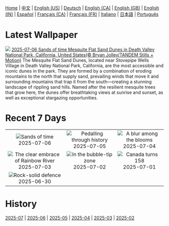 [Home](../README.md) | [中文](zh-CN.md) | [English (US)](en-US.md) | [Deutsch](de-DE.md) | [English (CA)](en-CA.md) | [English (GB)](en-GB.md) | [English (IN)](en-IN.md) | [Español](es-ES.md) | [Français (CA)](fr-CA.md) | [Français (FR)](fr-FR.md) | [Italiano](it-IT.md) | [日本語](ja-JP.md) | [Português](pt-BR.md)

# Latest Wallpaper
![](https://www.bing.com/th?id=OHR.MesquiteFlats_EN-CA9795288492_UHD.jpg)
[2025-07-06 Sands of time Mesquite Flat Sand Dunes in Death Valley National Park, California, United States(© Bryan Jolley/TANDEM Stills + Motion)](https://www.bing.com/th?id=OHR.MesquiteFlats_EN-CA9795288492_UHD.jpg)
The Mesquite Flat Sand Dunes, located near Stovepipe Wells Village in Death Valley National Park, California, are the most accessible and iconic dunes in the park. They are formed by a combination of eroding mountains to the north that supply sand, prevailing winds that move it and surrounding mountains that trap it from the south—creating a stunning landscape of rippling sand hills. Named after the resilient mesquite trees that grow here, the dunes offer breathtaking views at sunrise and sunset, as well as exceptional stargazing opportunities.

# Recent 7 Days
|  |  |  |
|:---:|:---:|:---:|
| ![](https://www.bing.com/th?id=OHR.MesquiteFlats_EN-CA9795288492_400x240.jpg "Sands of time") 2025-07-06 | ![](https://www.bing.com/th?id=OHR.TourCyclists_EN-CA3150414596_400x240.jpg "Pedalling through history") 2025-07-05 | ![](https://www.bing.com/th?id=OHR.EchinaceaButterfly_EN-CA7402334180_400x240.jpg "A blur among the blooms") 2025-07-04 |
| ![](https://www.bing.com/th?id=OHR.RainbowRiver_EN-CA2699490403_400x240.jpg "The clear embrace of Rainbow River") 2025-07-03 | ![](https://www.bing.com/th?id=OHR.MaroonClownfish_EN-CA2519665800_400x240.jpg "In the bubble-tip zone") 2025-07-02 | ![](https://www.bing.com/th?id=OHR.Canada25Day_EN-CA2287928069_400x240.jpg "Canada turns 158") 2025-07-01 |
| ![](https://www.bing.com/th?id=OHR.WolfeCrater_EN-CA2112068700_400x240.jpg "Rock-solid defence") 2025-06-30 |  |  |

# History
[2025-07](../archives/wallpaper/en-CA/w_2025_07.md) | [2025-06](../archives/wallpaper/en-CA/w_2025_06.md) | [2025-05](../archives/wallpaper/en-CA/w_2025_05.md) | [2025-04](../archives/wallpaper/en-CA/w_2025_04.md) | [2025-03](../archives/wallpaper/en-CA/w_2025_03.md) | [2025-02](../archives/wallpaper/en-CA/w_2025_02.md)
